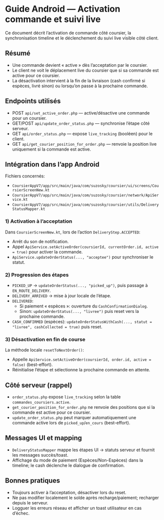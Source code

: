 # Guide Android — Activation commande et suivi live

Ce document décrit l’activation de commande côté coursier, la synchronisation timeline et le déclenchement du suivi live visible côté client.

## Résumé
- Une commande devient « active » dès l’acceptation par le coursier.
- Le client ne voit le déplacement live du coursier que si sa commande est active pour ce coursier.
- La désactivation intervient à la fin de la livraison (cash confirmé si espèces, livré sinon) ou lorsqu’on passe à la prochaine commande.

## Endpoints utilisés
- POST `api/set_active_order.php` — active/désactive une commande pour un coursier.
- GET/POST `api/update_order_status.php` — synchronise l’étape côté serveur.
- GET `api/order_status.php` — expose `live_tracking` (booléen) pour le client.
- GET `api/get_courier_position_for_order.php` — renvoie la position live uniquement si la commande est active.

## Intégration dans l’app Android
Fichiers concernés:
- `CoursierAppV7/app/src/main/java/com/suzosky/coursier/ui/screens/CoursierScreenNew.kt`
- `CoursierAppV7/app/src/main/java/com/suzosky/coursier/network/ApiService.kt`
- `CoursierAppV7/app/src/main/java/com/suzosky/coursier/utils/DeliveryStatusMapper.kt`

### 1) Activation à l’acceptation
Dans `CoursierScreenNew.kt`, lors de l’action `DeliveryStep.ACCEPTED`:
- Arrêt du son de notification.
- Appel `ApiService.setActiveOrder(coursierId, currentOrder.id, active = true)` pour activer la commande.
- `ApiService.updateOrderStatus(..., "acceptee")` pour synchroniser le statut.

### 2) Progression des étapes
- `PICKED_UP` → `updateOrderStatus(..., "picked_up")`, puis passage à `EN_ROUTE_DELIVERY`.
- `DELIVERY_ARRIVED` → mise à jour locale de l’étape.
- `DELIVERED`:
  - Si paiement « espèces »: ouverture du `CashConfirmationDialog`.
  - Sinon: `updateOrderStatus(..., "livree")` puis reset vers la prochaine commande.
- `CASH_CONFIRMED` (espèces): `updateOrderStatusWithCash(..., statut = "livree", cashCollected = true)` puis reset.

### 3) Désactivation en fin de course
La méthode locale `resetToNextOrder()`:
- Appelle `ApiService.setActiveOrder(coursierId, order.id, active = false)` (best-effort).
- Réinitialise l’étape et sélectionne la prochaine commande en attente.

## Côté serveur (rappel)
- `order_status.php` expose `live_tracking` selon la table `commandes_coursiers.active`.
- `get_courier_position_for_order.php` ne renvoie des positions que si la commande est active pour ce coursier.
- `update_order_status.php` peut marquer automatiquement une commande active lors de `picked_up`/`en_cours` (best-effort).

## Messages UI et mapping
- `DeliveryStatusMapper` mappe les étapes UI → statuts serveur et fournit les messages succès/toast.
- Affichage du mode de paiement (Espèces/Non-Espèces) dans la timeline; le cash déclenche le dialogue de confirmation.

## Bonnes pratiques
- Toujours activer à l’acceptation, désactiver lors du reset.
- Ne pas modifier localement le solde après recharge/paiement; recharger depuis le serveur.
- Logguer les erreurs réseau et afficher un toast utilisateur en cas d’échec.

